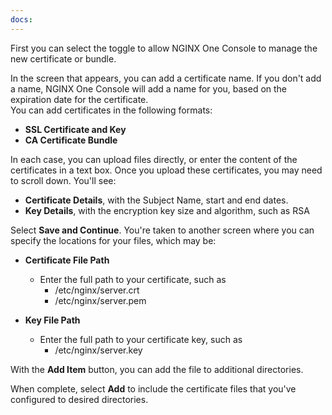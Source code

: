 ```yaml
---
docs:
---
```


First you can select the toggle to allow NGINX One Console to manage the new certificate or bundle.

In the screen that appears, you can add a certificate name. If you don't add a name, NGINX One Console will add a name for you, based on the expiration date for the certificate.   
You can add certificates in the following formats:

- **SSL Certificate and Key**
- **CA Certificate Bundle**

In each case, you can upload files directly, or enter the content of the certificates in a text box. Once you upload these certificates, you may need to scroll down. You'll see:

- **Certificate Details**, with the Subject Name, start and end dates. 
- **Key Details**, with the encryption key size and algorithm, such as RSA

Select **Save and Continue**. You're taken to another screen where you can specify the locations for your files, which may be:

- **Certificate File Path**
  - Enter the full path to your certificate, such as
    - /etc/nginx/server.crt
    - /etc/nginx/server.pem

- **Key File Path**
  - Enter the full path to your certificate key, such as
    - /etc/nginx/server.key

With the **Add Item** button, you can add the file to additional directories.

When complete, select **Add** to include the certificate files that you've configured to desired directories.
